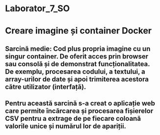 # Laborator_7_SO

# Creare imagine și container Docker
## Sarcină medie: Cod plus propria imagine cu un singur container. De oferit acces prin browser sau consolă și de demonstrat funcționalitatea. De exemplu, procesarea codului, a textului, a array-urilor de date și apoi trimiterea acestora către utilizator (interfață).

## Pentru această sarcină s-a creat o aplicație web care permite încărcarea și procesarea fișierelor CSV pentru a extrage de pe fiecare coloană valorile unice și numărul lor de apariții.